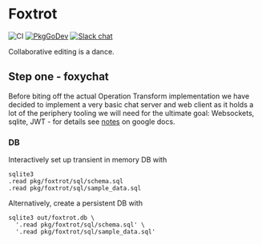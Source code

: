 # Foxtrot

![CI](https://github.com/foxygoat/foxtrot/workflows/ci/badge.svg?branch=master)
[![PkgGoDev](https://pkg.go.dev/badge/mod/foxygo.at/foxtrot)](https://pkg.go.dev/mod/foxygo.at/foxtrot)
[![Slack chat](https://img.shields.io/badge/slack-gophers-795679?logo=slack)](https://gophers.slack.com/messages/foxygoat)

Collaborative editing is a dance.

## Step one - foxychat

Before biting off the actual Operation Transform implementation we have
decided to implement a very basic chat server and web client as it holds
a lot of the periphery tooling we will need for the ultimate goal:
Websockets, sqlite, JWT - for details see
[notes](https://docs.google.com/document/d/1p96DCIMo_0SB8OEVuh7U3jERzabJ1r-cJJLV0tLuR1U/edit#)
on google docs.

### DB

Interactively set up transient in memory DB with

    sqlite3
    .read pkg/foxtrot/sql/schema.sql
    .read pkg/foxtrot/sql/sample_data.sql

Alternatively, create a persistent DB with

    sqlite3 out/foxtrot.db \
      '.read pkg/foxtrot/sql/schema.sql' \
      '.read pkg/foxtrot/sql/sample_data.sql'
